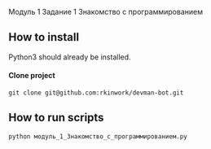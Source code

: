 

Модуль 1 Задание 1 Знакомство с программированием


## How to install

Python3 should already be installed. 


#### Clone project
```
git clone git@github.com:rkinwork/devman-bot.git
```



## How to run scripts

```
python модуль_1_Знакомство_с_программированием.py
```
